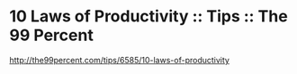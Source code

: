 <!--
id: 749080422
link: http://kevinisom.info/post/749080422/10-laws-of-productivity-tips-the-99-percent
slug: 10-laws-of-productivity-tips-the-99-percent
date: Tue Jun 29 2010 21:40:34 GMT+1200 (NZST)
raw: {"blog_name":"kevinisom","id":749080422,"post_url":"http://kevinisom.info/post/749080422/10-laws-of-productivity-tips-the-99-percent","slug":"10-laws-of-productivity-tips-the-99-percent","type":"link","date":"2010-06-29 09:40:34 GMT","timestamp":1277804434,"state":"published","format":"html","reblog_key":"C11uTP3k","tags":[],"short_url":"http://tmblr.co/Zw68YyifWzc","highlighted":[],"feed_item":"http://the99percent.com/tips/6585/10-laws-of-productivity","from_feed_id":"650234","note_count":0,"title":"10 Laws of Productivity :: Tips :: The 99 Percent","url":"http://the99percent.com/tips/6585/10-laws-of-productivity","description":""}
publish: 2010-06-029
tags: 
title: 10 Laws of Productivity :: Tips :: The 99 Percent
-->


10 Laws of Productivity :: Tips :: The 99 Percent
=================================================

<http://the99percent.com/tips/6585/10-laws-of-productivity>

